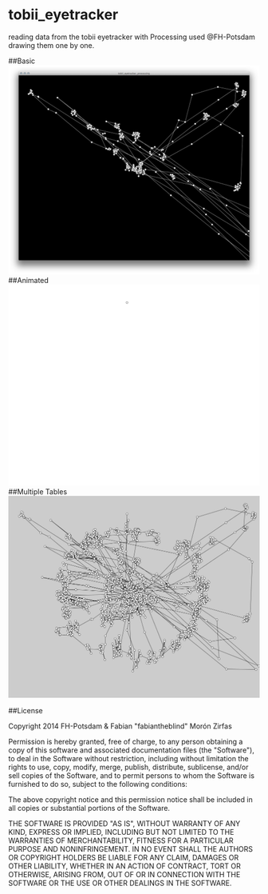 tobii_eyetracker
================

reading data from the tobii eyetracker with Processing used @FH-Potsdam  
drawing them one by one.  

##Basic  
![](tobii_eyetracker_processing_basic.png)  
##Animated  
![](tracker.gif)  
##Multiple Tables  
![](tracker-multiple.jpg)  


##License  

Copyright 2014 FH-Potsdam & Fabian "fabiantheblind" Morón Zirfas

Permission is hereby granted, free of charge, to any person obtaining a copy
of this software and associated documentation files (the "Software"), to deal
in the Software without restriction, including without limitation the rights
to use, copy, modify, merge, publish, distribute, sublicense, and/or sell
copies of the Software, and to permit persons to whom the Software is
furnished to do so, subject to the following conditions:

The above copyright notice and this permission notice shall be included in all
copies or substantial portions of the Software.

THE SOFTWARE IS PROVIDED "AS IS", WITHOUT WARRANTY OF ANY KIND, EXPRESS OR
IMPLIED, INCLUDING BUT NOT LIMITED TO THE WARRANTIES OF MERCHANTABILITY,
FITNESS FOR A PARTICULAR PURPOSE AND NONINFRINGEMENT. IN NO EVENT SHALL THE
AUTHORS OR COPYRIGHT HOLDERS BE LIABLE FOR ANY CLAIM, DAMAGES OR OTHER
LIABILITY, WHETHER IN AN ACTION OF CONTRACT, TORT OR OTHERWISE, ARISING FROM,
OUT OF OR IN CONNECTION WITH THE SOFTWARE OR THE USE OR OTHER DEALINGS IN THE
SOFTWARE.

